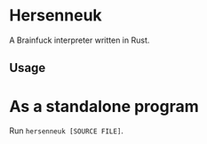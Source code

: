 # Hersenneuk

A Brainfuck interpreter written in Rust.

## Usage

# As a standalone program

Run ```hersenneuk [SOURCE FILE]```.

